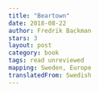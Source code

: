 ```yaml
---
title: "Beartown"
date: 2018-08-22
author: Fredrik Backman
stars: 3
layout: post
category: book
tags: read unreviewed
mapping: Sweden, Europe
translatedFrom: Swedish
---
```


